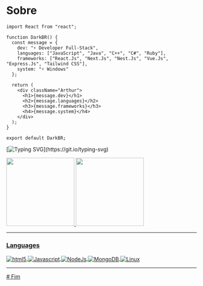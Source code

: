 # Sobre
```JS
import React from "react";

function DarkBR() {
  const message = {
    dev: "⚡ Developer Full-Stack",
    languages: ["JavaScript", "Java", "C++", "C#", "Ruby"],
    frameworks: ["React.Js", "Next.Js", "Nest.Js", "Vue.Js", "Express.Js", "Tailwind CSS"],
    system: "⚡ Windows"
  };

  return (
    <div className="Arthur">
      <h1>{message.dev}</h1>
      <h2>{message.languages}</h2>
      <h3>{message.frameworks}</h3>
      <h4>{message.system}</h4>
    </div>
  );
}

export default DarkBR;
```

[![Typing SVG](https://readme-typing-svg.herokuapp.com/?color=00FF7F&size=18&start=true&vCenter=true&width=1000&lines=console.log("👋-Hello-Guys");+:%29)](https://git.io/typing-svg)

<div>
  <a href="https://github.com/DarkBBR">
  <img height="180em" src="https://github-readme-stats.vercel.app/api?username=viniciusddrft&show_icons=true&theme=dracula&include_all_commits=true&count_private=true"/>
  <img height="180em" src="https://github-readme-stats.vercel.app/api/top-langs/?username=viniciusddrft&layout=compact&langs_count=10&theme=dracula"/>
  </a>
</div>

</div>
  <a href="#" ><hr></hr>
<h3>Languages</h3>
  <img align="center" alt="html5" src="https://img.shields.io/badge/HTML5-E34F26?style=for-the-badge&logo=html5&logoColor=white"/>
  <img align="center" alt="Javascript" src="https://img.shields.io/badge/JavaScript-323330?style=for-the-badge&logo=javascript&logoColor=F7DF1E"/>
  <img align="center" alt="NodeJs" src="https://img.shields.io/badge/Node.js-43853D?style=for-the-badge&logo=node.js&logoColor=white"/>
  <img align="center" alt="MongoDB" src="https://img.shields.io/badge/MongoDB-4EA94B?style=for-the-badge&logo=mongodb&logoColor=white"/>
  <img align="center" alt="Linux" src="https://img.shields.io/badge/Linux-FCC624?style=for-the-badge&logo=linux&logoColor=black"/>
</div>
<a href="#"> <hr></hr>
# Fim
